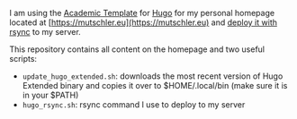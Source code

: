 I am using the [Academic Template](https://github.com/wowchemy/starter-academic) for [Hugo](https://github.com/gohugoio/hugo) for my personal homepage located at [https://mutschler.eu](https://mutschler.eu) and [deploy it with rsync](https://gohugo.io/hosting-and-deployment/deployment-with-rsync/) to my server.

This repository contains all content on the homepage and two useful scripts:

- `update_hugo_extended.sh`: downloads the most recent version of Hugo Extended binary and copies it over to $HOME/.local/bin (make sure it is in your $PATH)
- `hugo_rsync.sh`: rsync command I use to deploy to my server


